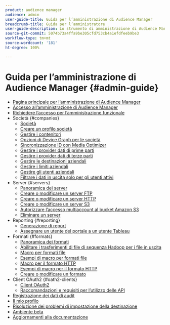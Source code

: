 ```yaml
---
product: audience manager
audience: admin
user-guide-title: Guida per l’amministrazione di Audience Manager
breadcrumb-title: Guida per l’amministratore
user-guide-description: Lo strumento di amministrazione di Audience Manager consente di aggiungere e configurare società, server, rapporti, formati e utenti. È anche possibile visualizzare o modificare il profilo personale.
source-git-commit: 5074b73a4ffa9be305cfd753cb4a1efdfeeb9be3
workflow-type: tm+mt
source-wordcount: '181'
ht-degree: 100%

---
```



# Guida per l’amministrazione di Audience Manager {#admin-guide}

+ [Pagina principale per l’amministrazione di Audience Manager](admin-home.md)
+ [Accesso all’amministrazione di Audience Manager](admin-login.md)
+ [Richiedere l’accesso per l’amministrazione funzionale](admin-access.md)
+ Società {#companies}
   + [Società](companies/admin-companies-overview.md)
   + [Creare un profilo società](companies/admin-manage-company-profiles.md)
   + [Gestire i contenitori](companies/admin-manage-containers.md)
   + [Opzioni di Device Graph per le società](companies/admin-device-graph-options.md)
   + [Sincronizzazione ID con Media Optimizer](companies/admin-amo-sync.md)
   + [Gestire i provider dati di prime parti](companies/admin-first-party-providers.md)
   + [Gestire i provider dati di terze parti](companies/admin-third-party-providers.md)
   + [Gestire le destinazioni aziendali](companies/admin-manage-company-destinations.md)
   + [Gestire i limiti aziendali](companies/admin-company-limits.md)
   + [Gestire gli utenti aziendali](companies/admin-manage-company-users.md)
   + [Filtrare i dati in uscita solo per gli utenti attivi](companies/outbound-active-user-filter.md)
+ Server {#servers}
   + [Panoramica dei server](admin-servers/admin-servers.md)
   + [Creare o modificare un server FTP](admin-servers/create-ftp-server.md)
   + [Creare o modificare un server HTTP](admin-servers/create-http-server.md)
   + [Creare o modificare un server S3](admin-servers/create-s3-server.md)
   + [Autorizzare l’accesso multiaccount al bucket Amazon S3](admin-servers/admin-authorize-s3-cross-bucket.md)
   + [Eliminare un server](admin-servers/admin-delete-server.md)
+ Reporting {#reporting}
   + [Generazione di report](admin-reporting/admin-reporting-overview.md)
   + [Assegnare un utente del portale a un utente Tableau](admin-reporting/admin-assign-tableau-user.md)
+ Formati {#formats}
   + [Panoramica dei formati](formats/formats.md)
   + [Abilitare i trasferimenti di file di sequenza Hadoop per i file in uscita](formats/enable-outbound-seq.md)
   + [Macro per formati file](formats/file-formats.md)
   + [Esempi di macro per formati file](formats/file-format-examples.md)
   + [Macro per il formato HTTP](formats/web-formats.md)
   + [Esempi di macro per il formato HTTP](formats/web-format-examples.md)
   + [Creare o modificare un formato](formats/admin-create-format.md)
+ Client OAuth2 {#oath2-clients}
   + [Client OAuth2](admin-oauth2/admin-oauth2-create-edit.md)
   + [Raccomandazioni e requisiti per l’utilizzo delle API](admin-oauth2/aam-admin-api-requirements.md)
+ [Registrazione dei dati di audit](admin-audit-logging.md)
+ [Il mio profilo](admin-my-profile.md)
+ [Risoluzione dei problemi di impostazione della destinazione](admin-destination-troubleshooting.md)
+ [Ambiente beta](admin-beta-environment.md)
+ [Aggiornamenti alla documentazione](admin-doc-updates.md)

